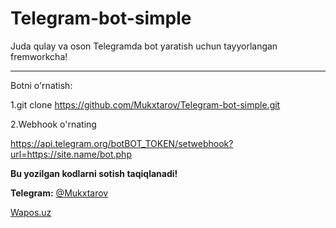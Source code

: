 # Telegram-bot-simple
Juda qulay va oson Telegramda bot yaratish uchun tayyorlangan fremworkcha!
<hr>
Botni o'rnatish:


1.git clone https://github.com/Mukxtarov/Telegram-bot-simple.git

2.Webhook o'rnating

https://api.telegram.org/botBOT_TOKEN/setwebhook?url=https://site.name/bot.php





**Bu yozilgan kodlarni sotish taqiqlanadi!**

**Telegram:** [@Mukxtarov](https://t.me/mukxtarov)

[Wapos.uz](http://wapos.uz/lesson/1_php-5.html)
